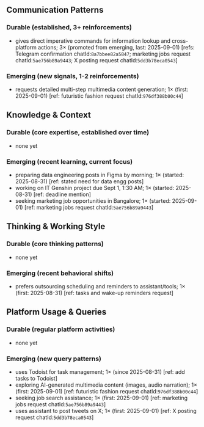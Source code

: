## Communication Patterns
### Durable (established, 3+ reinforcements)
- gives direct imperative commands for information lookup and cross-platform actions; 3× (promoted from emerging, last: 2025-09-01) [refs: Telegram confirmation chatId:`8a7bbee82a5847`; marketing jobs request chatId:`5ae756b89a9443`; X posting request chatId:`5dd3b78eca0543`]

### Emerging (new signals, 1-2 reinforcements)
- requests detailed multi-step multimedia content generation; 1× (first: 2025-09-01) [ref: futuristic fashion request chatId:`976df388b00c44`]

## Knowledge & Context
### Durable (core expertise, established over time)
- none yet

### Emerging (recent learning, current focus)
- preparing data engineering posts in Figma by morning; 1× (started: 2025-08-31) [ref: stated need for data engg posts]
- working on IT Genshin project due Sept 1, 1:30 AM; 1× (started: 2025-08-31) [ref: deadline mention]
- seeking marketing job opportunities in Bangalore; 1× (started: 2025-09-01) [ref: marketing jobs request chatId:`5ae756b89a9443`]

## Thinking & Working Style
### Durable (core thinking patterns)
- none yet

### Emerging (recent behavioral shifts)
- prefers outsourcing scheduling and reminders to assistant/tools; 1× (first: 2025-08-31) [ref: tasks and wake-up reminders request]

## Platform Usage & Queries
### Durable (regular platform activities)
- none yet

### Emerging (new query patterns)
- uses Todoist for task management; 1× (since 2025-08-31) [ref: add tasks to Todoist]
- exploring AI-generated multimedia content (images, audio narration); 1× (first: 2025-09-01) [ref: futuristic fashion request chatId:`976df388b00c44`]
- seeking job search assistance; 1× (first: 2025-09-01) [ref: marketing jobs request chatId:`5ae756b89a9443`]
- uses assistant to post tweets on X; 1× (first: 2025-09-01) [ref: X posting request chatId:`5dd3b78eca0543`]